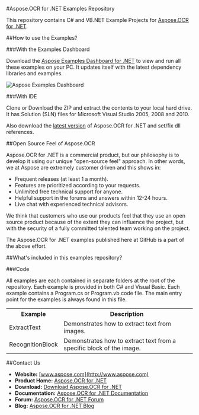 #Aspose.OCR for .NET Examples Repository

This repository contains C# and VB.NET Example Projects for [Aspose.OCR for .NET](http://www.aspose.com/categories/.net-components/aspose.ocr-for-.net/default.aspx).

##How to use the Examples?

###With the Examples Dashboard

Download the [Aspose Examples Dashboard for .NET](http://www.aspose.com/community/files/51/.net-components/aspose-examples-for-.net/default.aspx) to view and run all these examples on your PC. It updates itself with the latest dependency libraries and examples.

![Aspose Examples Dashboard](http://www.aspose.com/blogs/wp-content/uploads/2013/04/Dotnet-Dashboard.png "Aspose Examples Dashboard")

###With IDE

Clone or Download the ZIP and extract the contents to your local hard drive. It has Solution (SLN) files for Microsoft Visual Studio 2005, 2008 and 2010.

Also download the [latest version](http://www.aspose.com/community/files/51/.net-components/aspose.ocr-for-.net/default.aspx) of Aspose.OCR for .NET and set/fix dll references.

##Open Source Feel of Aspose.OCR

Aspose.OCR for .NET is a commercial product, but our philosophy is to develop it using our unique "open-source feel" approach. In other words, we at Aspose are extremely customer driven and this shows in:
+ Frequent releases (at least 1 a month).
+ Features are prioritized according to your requests.
+ Unlimited free technical support for anyone.
+ Helpful support in the forums and answers within 12-24 hours.
+ Live chat with experienced technical advisors.
 
We think that customers who use our products feel that they use an open source product because of the extent they can influence the project, but with the security of a fully committed talented team working on the project.

The Aspose.OCR for .NET examples published here at GitHub is a part of the above effort.

##What's included in this examples repository?

###Code

All examples are each contained in separate folders at the root of the repository. Each example is provided in both C# and Visual Basic. Each example contains a Program.cs or Program.vb code file. The main entry point for the examples is always found in this file.

<table>
  <tr><th>Example<th>Description</th></tr>
  <tr><td>ExtractText</td><td>Demonstrates how to extract text from images.</td></tr>
  <tr><td>RecognitionBlock</td><td>Demonstrates how to extract text from a specific block of the image.</td></tr>
</table>

##Contact Us

+ **Website:** [www.aspose.com](http://www.aspose.com)
+ **Product Home:** [Aspose.OCR for .NET](http://www.aspose.com/categories/.net-components/aspose.ocr-for-.net/default.aspx)
+ **Download:** [Download Aspose.OCR for .NET](http://www.aspose.com/community/files/51/.net-components/aspose.ocr_for_.net/default.aspx)
+ **Documentation:** [Aspose.OCR for .NET Documentation](http://www.aspose.com/documentation/.net-components/aspose.ocr-for-.net/index.html)
+ **Forum:** [Aspose.OCR for .NET Forum](http://www.aspose.com/community/forums/aspose.ocr-product-family/493/showforum.aspx)
+ **Blog:** [Aspose.OCR for .NET Blog](http://www.aspose.com/blogs/aspose-products/aspose-ocr-product-family.html)

